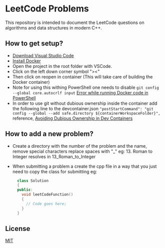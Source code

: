 # LeetCode Problems

This repository is intended to document the LeetCode questions on algorithms and data structures in modern C++.

## How to get setup?

- [Download Visual Studio Code](https://code.visualstudio.com/download)
- [Install Docker](https://docs.docker.com/get-docker/)
- Open the project in the root folder with VSCode.
- Click on the left down corner symbol "><"
- Then click on reopen in container (This will take care of building the Docker container)
- Note for using this withing PowerShell one needs to disable `git config --global core.autocrlf input` [Error while running Docker code in PowerShell](https://forums.docker.com/t/error-while-running-docker-code-in-powershell/34059/8)
- In order to use git without dubious ownership inside the container add the following line to the devcontainer.json `"postStartCommand": "git config --global --add safe.directory ${containerWorkspaceFolder}",` reference, [Avoiding Dubious Ownership in Dev Containers](https://www.kenmuse.com/blog/avoiding-dubious-ownership-in-dev-containers/)

## How to add a new problem?

- Create a directory with the number of the problem and the name, remove special characters replace spaces with "_"
   eg: 13. Roman to Integer resolves in 13_Roman_to_Integer
- When submitting a problem a create the cpp file in a way that you just need to copy the class for submitting eg:

   ```cpp
     class Solution
     {
     public:
       void leetCodeFunction()
       {
         // Code goes here;
       }
     }
   ```

## License

[MIT](https://choosealicense.com/licenses/mit/)
